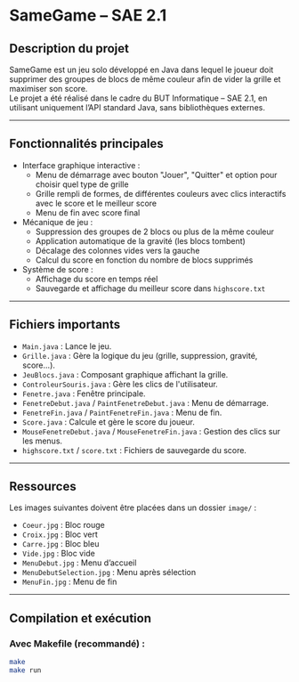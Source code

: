 # SameGame – SAE 2.1

## Description du projet

SameGame est un jeu solo développé en Java dans lequel le joueur doit supprimer des groupes de blocs de même couleur afin de vider la grille et maximiser son score.  
Le projet a été réalisé dans le cadre du BUT Informatique – SAE 2.1, en utilisant uniquement l’API standard Java, sans bibliothèques externes.

---

## Fonctionnalités principales

- Interface graphique interactive :
  - Menu de démarrage avec bouton "Jouer", "Quitter" et option pour choisir quel type de  grille
  - Grille rempli de formes, de différentes couleurs avec clics interactifs avec le score et le meilleur score
  - Menu de fin avec score final
- Mécanique de jeu :
  - Suppression des groupes de 2 blocs ou plus de la même couleur
  - Application automatique de la gravité (les blocs tombent)
  - Décalage des colonnes vides vers la gauche
  - Calcul du score en fonction du nombre de blocs supprimés
- Système de score :
  - Affichage du score en temps réel
  - Sauvegarde et affichage du meilleur score dans `highscore.txt`

---

## Fichiers importants

- `Main.java` : Lance le jeu.  
- `Grille.java` : Gère la logique du jeu (grille, suppression, gravité, score...).  
- `JeuBlocs.java` : Composant graphique affichant la grille.  
- `ControleurSouris.java` : Gère les clics de l'utilisateur.  
- `Fenetre.java` : Fenêtre principale.  
- `FenetreDebut.java` / `PaintFenetreDebut.java` : Menu de démarrage.  
- `FenetreFin.java` / `PaintFenetreFin.java` : Menu de fin.  
- `Score.java` : Calcule et gère le score du joueur.  
- `MouseFenetreDebut.java` / `MouseFenetreFin.java` : Gestion des clics sur les menus.  
- `highscore.txt` / `score.txt` : Fichiers de sauvegarde du score.

---

## Ressources

Les images suivantes doivent être placées dans un dossier `image/` :

- `Coeur.jpg` : Bloc rouge  
- `Croix.jpg` : Bloc vert  
- `Carre.jpg` : Bloc bleu  
- `Vide.jpg` : Bloc vide 
- `MenuDebut.jpg` : Menu d’accueil
- `MenuDebutSelection.jpg` : Menu après sélection
- `MenuFin.jpg` : Menu de fin

---

## Compilation et exécution

### Avec Makefile (recommandé) :

```bash
make
make run
